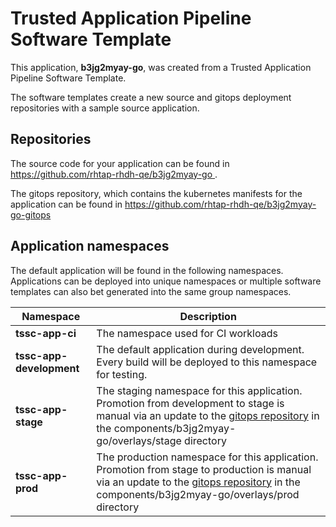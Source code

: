 # Trusted Application Pipeline Software Template

This application, **b3jg2myay-go**, was created from a Trusted Application Pipeline Software Template.

The software templates create a new source and gitops deployment repositories with a sample source application. 

## Repositories

The source code for your application can be found in [https://github.com/rhtap-rhdh-qe/b3jg2myay-go ](https://github.com/rhtap-rhdh-qe/b3jg2myay-go ).
 
The gitops repository, which contains the kubernetes manifests for the application can be found in 
[https://github.com/rhtap-rhdh-qe/b3jg2myay-go-gitops ](https://github.com/rhtap-rhdh-qe/b3jg2myay-go-gitops ) 

## Application namespaces 

The default application will be found in the following namespaces. Applications can be deployed into unique namespaces or multiple software templates can also bet generated into the same group namespaces.  

|  Namespace   |  Description   |  
| -------- | -------- |
| **tssc-app-ci** | The namespace used for CI workloads |
| **tssc-app-development** | The default application during development. Every build will be deployed to this namespace for testing. |
| **tssc-app-stage** | The staging namespace for this application. Promotion from development to stage is manual via an update to the [gitops repository](https://github.com/rhtap-rhdh-qe/b3jg2myay-go-gitops ) in the components/b3jg2myay-go/overlays/stage directory |
| **tssc-app-prod** | The production namespace for this application. Promotion from stage to production is manual via an update to the [gitops repository](https://github.com/rhtap-rhdh-qe/b3jg2myay-go-gitops ) in the components/b3jg2myay-go/overlays/prod directory |